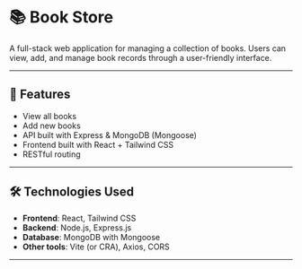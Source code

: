 # 📚 Book Store

A full-stack web application for managing a collection of books. Users can view, add, and manage book records through a user-friendly interface.

---

## 🚀 Features

- View all books
- Add new books
- API built with Express & MongoDB (Mongoose)
- Frontend built with React + Tailwind CSS
- RESTful routing

---

## 🛠️ Technologies Used

- **Frontend**: React, Tailwind CSS
- **Backend**: Node.js, Express.js
- **Database**: MongoDB with Mongoose
- **Other tools**: Vite (or CRA), Axios, CORS

---
